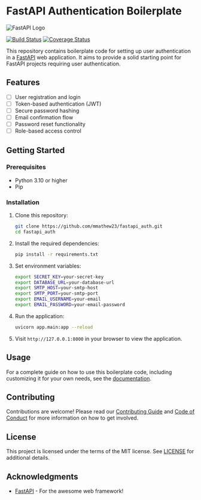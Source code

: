 # FastAPI Authentication Boilerplate

![FastAPI Logo](https://fastapi.tiangolo.com/img/logo-margin/logo-teal.png)

[![Build Status](https://img.shields.io/travis/yourusername/yourreponame.svg)](https://travis-ci.org/yourusername/yourreponame)
[![Coverage Status](https://img.shields.io/coveralls/yourusername/yourreponame.svg)](https://coveralls.io/r/yourusername/yourreponame)

This repository contains boilerplate code for setting up user authentication in a [FastAPI](https://fastapi.tiangolo.com/) web application. It aims to provide a solid starting point for FastAPI projects requiring user authentication.

## Features

- [ ] User registration and login
- [ ] Token-based authentication (JWT)
- [ ] Secure password hashing
- [ ] Email confirmation flow
- [ ] Password reset functionality
- [ ] Role-based access control

## Getting Started

### Prerequisites

- Python 3.10 or higher
- Pip

### Installation

1. Clone this repository:

    ```sh
    git clone https://github.com/mmathew23/fastapi_auth.git
    cd fastapi_auth
    ```

2. Install the required dependencies:

    ```sh
    pip install -r requirements.txt
    ```

3. Set environment variables:

    ```sh
    export SECRET_KEY=your-secret-key
    export DATABASE_URL=your-database-url
    export SMTP_HOST=your-smtp-host
    export SMTP_PORT=your-smtp-port
    export EMAIL_USERNAME=your-email
    export EMAIL_PASSWORD=your-email-password
    ```

4. Run the application:

    ```sh
    uvicorn app.main:app --reload
    ```

5. Visit `http://127.0.0.1:8000` in your browser to view the application.

## Usage

For a complete guide on how to use this boilerplate code, including customizing it for your own needs, see the [documentation](https://github.com/mmathew23/fastapi_auth/wiki).

## Contributing

Contributions are welcome! Please read our [Contributing Guide](CONTRIBUTING.md) and [Code of Conduct](CODE_OF_CONDUCT.md) for more information on how to get involved.

## License

This project is licensed under the terms of the MIT license. See [LICENSE](LICENSE) for additional details.

## Acknowledgments

- [FastAPI](https://fastapi.tiangolo.com/) - For the awesome web framework!

